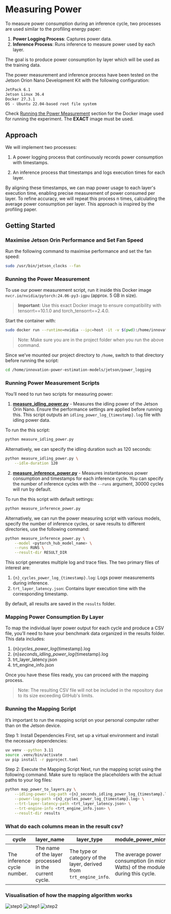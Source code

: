# Measuring Power

To measure power consumption during an inference cycle, two processes are used similar to the profiling energy paper:
1. **Power Logging Process**: Captures power data.
2. **Inference Process**: Runs inference to measure power used by each layer.

The goal is to produce power consumption by layer which will be used as the training data.

The power measurement and inference process have been tested on the Jetson Orion Nano Development Kit with the following configuration:

```txt
JetPack 6.1
Jetson Linux 36.4
Docker 27.3.1
OS - Ubuntu 22.04-based root file system
```

Check [Running the Power Measurement](#running-the-power-measurement) section for the Docker image used for running the experiment. The **EXACT** image must be used.

## Approach

We will implement two processes:

1. A power logging process that continuously records power consumption with timestamps.

2. An inference process that timestamps and logs execution times for each layer.

By aligning these timestamps, we can map power usage to each layer's execution time, enabling precise measurement of power consumed per layer. To refine accuracy, we will repeat this process n times, calculating the average power consumption per layer. This approach is inspired by the profiling paper.

## Getting Started

### Maximise Jetson Orin Performance and Set Fan Speed

Run the following command to maximise performance and set the fan speed:

```bash
sudo /usr/bin/jetson_clocks --fan
```

### Running the Power Measurement

To use our power measurement script, run it inside this Docker image `nvcr.io/nvidia/pytorch:24.06-py3-igpu` (approx. 5 GB in size).
> **Important**: Use this exact Docker image to ensure compatibility with tensorrt==10.1.0 and torch_tensorrt==2.4.0.

Start the container with:

```bash
sudo docker run --runtime=nvidia --ipc=host -it -v $(pwd):/home/innovation-power-estimation-models nvcr.io/nvidia/pytorch:24.06-py3-igpu
```

> Note: Make sure you are in the project folder when you run the above command.

Since we’ve mounted our project directory to `/home`, switch to that directory before running the script:

```bash
cd /home/innovation-power-estimation-models/jetson/power_logging
```

### Running Power Measurement Scripts

You’ll need to run two scripts for measuring power:

1. **[measure_idling_power.py](measure_idling_power.py)** - Measures the idling power of the Jetson Orin Nano. Ensure the performance settings are applied before running this. This script outputs an `idling_power_log_{timestamp}.log` file with idling power data.

To run the this script:
```bash
python measure_idling_power.py
```

Alternatively, we can specify the idling duration such as 120 seconds:
```bash
python measure_idling_power.py \
    --idle-duration 120
```

2. **[measure_inference_power.py](measure_inference_power.py)** - Measures instantaneous power consumption and timestamps for each inference cycle. You can specify the number of inference cycles with the `--runs` argument, 30000 cycles will run by default.


To run the this script with default settings:
```bash
python measure_inference_power.py
```

Alternatively, we can run the power measuring script with various models, specify the number of inference cycles, or save results to different directories, use the following command:
```bash
python measure_inference_power.py \
    --model <pytorch_hub_model_name> \
    --runs RUNS \
    --result-dir RESULT_DIR
```

This script generates multiple log and trace files. The two primary files of interest are:
1. `{n}_cycles_power_log_{timestamp}.log`: Logs power measurements during inference.
2. `trt_layer_latency.json`: Contains layer execution time with the corresponding timestamp.

By default, all results are saved in the `results` folder.

### Mapping Power Consumption By Layer

To map the individual layer power output for each cycle and produce a CSV file, you’ll need to have your benchmark data organized in the results folder. This data includes:

1. {n}_cycles_power_log_{timestamp}.log
2. {n}_seconds_idling_power_log_{timestamp}.log
3. trt_layer_latency.json
4. trt_engine_info.json

Once you have these files ready, you can proceed with the mapping process.

> Note: The resulting CSV file will not be included in the repository due to its size exceeding GitHub's limits.

### Running the Mapping Script

It’s important to run the mapping script on your personal computer rather than on the Jetson device.

Step 1: Install Dependencies
First, set up a virtual environment and install the necessary dependencies:

```bash
uv venv --python 3.11
source .venv/bin/activate
uv pip install -r pyproject.toml
```

Step 2: Execute the Mapping Script
Next, run the mapping script using the following command. Make sure to replace the placeholders with the actual paths to your log files:

```bash
python map_power_to_layers.py \
    --idling-power-log-path <{n}_seconds_idling_power_log_{timestamp}.log> \
    --power-log-path <{n}_cycles_power_log_{timestamp}.log> \
    --trt-layer-latency-path <trt_layer_latency.json> \
    --trt-engine-info <trt_engine_info.json> \
    --result-dir results
```

### What do each columns mean in the result csv?

| cycle  | layer_name | layer_type | module_power_micro_watt | layer_power_micro_watt | layer_run_time |
| ------------- | ------------- | ------------- | ------------- | ------------- | ------------- |
| The inference cycle number. | The name of the layer processed in the current cycle. | The type or category of the layer, derived from `trt_engine_info`. | The average power consumption (in micro-Watts) of the module during this cycle. | The net power consumption of the layer in this cycle, after subtracting `idling_power`. | The execution duration (in microseconds) for the layer in this cycle. |

### Visualisation of how the mapping algorithm works

![step0](./assets/step0.png)
![step1](./assets/step1.png)
![step2](./assets/step2.png)